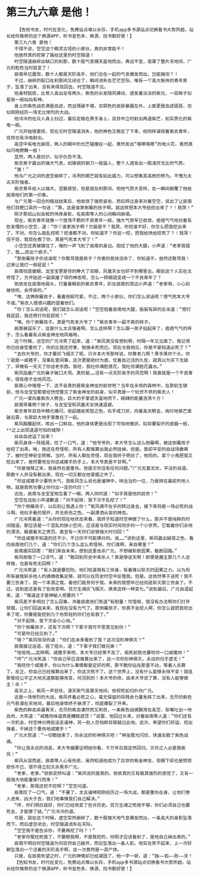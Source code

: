 # 第三九六章 是他！
        【告知书友，时代在变化，免费站点难以长存，手机app多书源站点切换看书大势所趋，站长给你推荐的这个换源APP，听书音色多、换源、找书都好使！】
       第三九六章 是他！
       不得不说，空空这个精灵古怪的小家伙，真的非常能干！
       他居然真的挖穿了路经这里的时空隧道！
       时空隧道崩碎出缺口的刹那，数十股气息铺天盖地而出，弗远不至，笼罩了整片天地间，广元的脸色当时就变了！
       辰南早已震惊，数十人都是天阶高手，他们合在一起的气息爆发而出，岂能揣测？！
       不过，崩碎的裂口在刹那间又闭合了，瞬间消失在茫茫空际。唯有一个高大魁伟的青年男子，坠落了出来，没有来得及回去，时空隧道不见。
       他身材挺拔，比常人高出足有两头，紫色的长发随风拂动，透发着淡淡的紫光，一双眸子似星辰一般灿灿有神。
       身上的紫色战衣满是血迹，而且残破不堪，古铜色的皮肤暴露在外，上面更是血迹斑斑，仿似刚刚经历一场无比惨烈的大战。
       他冷冷的在众人身上扫过，最后定格在黑手身上，双目中立时射出两道紫芒，如实质化的紫电一般。
       广元开始很震惊，现在见时空隧道消失，他的神色又稳定了下来，他同样凝视着紫衣青年，双目也有冷电射出。
       高空中有电光崩现，两人的眼中的光芒碰撞在一起，竟然发出“喀嚓喀嚓”的电火花，竟然真似闪电劈舞一般！
       显然，两人是旧识，似乎仇怨不浅。
       紫衣男子露出的强大气息，如锋锐的钢刀一般逼人，整个人透发出一股凌厉无比的气势。
       “轰！”
       他与广元之间的虚空崩碎了，冷冽的眼芒就有如此威力，可以想象其高绝的修为。不愧为太古天阶强者。
       紫衣青年给人以强大、坚毅感觉，但是就在刹那间，他地气质大变样，在一瞬间颠覆了他给辰南他们的第一印象。
       与广元第一回合的暗战结束后，他收敛了强势姿态，而后转过身来对着空空，说出了让辰南他们目瞪口呆的一句话：“靠，这是谁家倒霉的孩子啊。就这样把本大爷给挖出来了？！我哭！”
       刚才那如山似岳般的伟岸身影，在辰南等人的心间瞬间崩塌。
       现在，紫衣青年就像一个放荡不羁的不良青年一般，强大气势早已收敛，痞痞气气地对着有些发懵的小空空，道：“你丫谁家孩子啊？欠扁是不？我哭，你挖谁不好，你怎么把我挖出来了。不对。你怎么能乱挖呢？挖谁都不对。你知道不？你这一挖，把我给快给挖死了？！我哭！信不信，我现在煮了你，真是气死本大爷了！”
       小空空还真被镇住了，嗖的一声飞到了辰南的身边。抱住了他的大腿，小声道：“老爹我错了，我……挖出个疯子。”
       “那倒霉孩子你说谁呢？你敢骂我是疯子？你害的我快没命了，你知道不。居然还敢骂我！过来让我打一顿屁屁！”
       辰南彻底傻眼，龙宝宝更是惊的睁大了双眼，凤凰天女也好不到哪里去，眼前这个人实在太奇怪了。方开始还一副英雄了得的神态呢，怎么一转眼就变成一个不良青年了？
       依依坐在辰南地肩头，打量着眼前的紫衣青年，趴在辰南的耳边小声道：“老爹呀，小心别被他咬。会传染的。”
       “嘿，这俩倒霉孩子，看着倒挺可爱。不过，两个小家伙，你们怎么说话呢？想气死本大爷不成。”紫衣人很感兴趣的望着他们。
       “你丫怎么说话呢，我们就怎么说话呢！”空空抱着辰南地大腿，振振有辞的反击道：“想打我屁屁，我还想打你屁屁呢！”
       “嘿。你个倒霉孩子。真是气死本大爷了！”紫衣青年一副不爽的样子。
       辰南被逗乐了，这是什么太古强者啊。怎么这样啊？怎么跟一孩子掐起来了，痞痞气气的样子，怎么看着有点紫金神龙地风格呀。
       这个时候，远空的广元冷笑了起来，道：“紫风真没有想到啊，时隔一年又见面了。我记得你已经身受重伤了，伤的比我还厉害，勉强未死而已。现在与我相见，你是不是知道必死了？”
       “去你大爷的，你才要灰飞烟灭了呢。只许本大爷那样说，你算老几啊？黑手黑你个头，你丫就是一咸猪手，没事乱管闲事，这次更是助纣为虐。仗着自己活的久些，就真以为天下无敌了，早晚有一天灭了你这老东西。我呸，我吐你满脸莲花，我吐你满脸花露水。”
       紫风指着广元的鼻子破口大骂。真的是……没有一点天阶高手的风范啊！简直就是一个不良青年，很有痞子龙地风范。
       辰南心中咯噔一下，这不会真的是紫金神龙的前世吧？当年在永恒的森林中，在那前生镜前，他与龙宝宝都曾经恍惚瞥见了紫金神龙的前身，似乎真是一个玩世不恭的紫衣人！
       广元一掌向着紫衣人劈去，巨大的手掌遮天盖地而下，磅礴的能量浩荡十方！
       辰南带着两个孩子，与龙宝宝和凤凰天女快速退避。
       紫衣青年双目中精光爆闪，收起嬉皮笑脸之色，右手成刀状，向着高天劈去，绚烂地紫芒直破云霄，与那巨大地手掌轰在了一起。
       紫风胸腹起伏，咳出一口鲜血，他的身体更是出现了可怕地徵状，如将要裂开的瓷器一般，**之上出现道道可怕的缝隙！
       丝丝血迹溢了出来！
       紫风身体一阵摇晃，叹了一口气，道：“他爷爷的，本大爷怎么这么倒霉啊，被这倒霉孩子给挖了出来。唉，我还在奇怪呢，所有人都推算出我必然挂掉。但是。我却平安的自战场撤离了，被时空神安全转移。当时，所有人都在奇怪，现在我终于明白了，他妈的，某个小鬼把我又挖出来了。居然要死在你这咸猪手的手上，本大爷真是不甘啊。”
       “你是强弩之末，我虽然也是重伤。但是灭你没有任何问题。”广元无喜无忧，平淡的说道。那数十人并没有都出来，现在一切又都在他掌握之中了。
       “你这咸猪手少要吹大气，我紫风怎么说也是诸神中，响当当的一位，乃是排在最前列地人物，就是我死也要让你付出一定的代价！”
       远处，辰南与龙宝宝相互看了一眼。两人同时道：“似乎真是他的前世！”
       空空在远处小声道歉道：“对不起呀，我下次不乱挖了！”
       “你个倒霉孩子，以后别让我遇上你！”紫风满不在乎的转过身去，接下来将是一场必死的战斗啊。他似乎看的很开，并无悲伤之色。一副潇洒从容的神态。
       广元冷笑着道：“从你的现在地状态来看，我终于知道时空神做了什么，那并不是纯粹的时间隧道。那应该是一个混乱的狭小空间，应该是与现实时间同步的一个小世界。它载着你们永恒的漂流，躲避着天之责罚。直至有一天你们足够强大时归回！”
       “你这咸猪手知道的还不少，不过你不可能猜对的。诶……”说到这里，紫风露出疑惑之色，看向辰南他们几个，道：“你们几个怎么这么奇怪呀，你们谁啊，来自哪里？”
       辰南据实回答：“我们来自未来。想到这里击杀广元，不想被斩断因果，截断回路。”
       紫风倒吸了一口凉气，道：“敢回到历史中来杀人？真是够逆天啊！即便是魔主那几个人这样做，也是有死无回啊！”
       广元冷笑道：“有人就是要犯险，他们知道我有三世身，有着难以斩灭的因果之力。以为将所有被我斩杀地人的魂魄收集足够，就可以在历史时空中反噬我。但是。这依然等于送死！我不要三世身了。就一个本源之我，看他们能奈何于我。未来的我想毕已经彻底斩灭那三世身了。不过。说到底还是有了些改变啊。百万生魂灰飞烟灭，换来这样一种变化。”说到最后，广元自语起来，道：“难道这才是神秘人想要的？”
       紫风差不多明白了怎么回事，冲着辰南他们笑道“有胆量！可惜呀，我没有办法帮你们打开禁锢，让你们回返未来，我现在没有力气了。那倒霉孩子，你真不会挖人啊，你怎么就把我挖出来了呢，你要是能挖到几个伤势轻的你们也有救了。”
       “对不起呀，我下次会小心地。”
       “你个倒霉孩子，还有下次啊？下辈子我可不愿意见到你！”
       “可是你已经见到了。”
       “啥？”紫风惊讶的道：“你们在未来看到了我？这次没形神俱灭？”
       辰南接过话语，摇了摇头，道：“下辈子我们做兄弟！”
       “哇哈哈……这样啊。咸猪手来吧，本大爷已经等不及了，临死前我也要咬你一口咸猪肉！”
       “哼”广元冷笑道：“你自己早应该推算出来了，这一次你形神俱灭，永远的归于虚无！”
       “我呸你个咸猪手，你以为什么事情都是定好的啊，那干脆你站在那里不动，等着人杀算了。反正，你自己已经推算出来了，你这次死不了。这个世界上，没有什么能够永恒不变！就连那曾经公平正大地天道都能够改变，何况别的！本大爷的命，由本大爷说了算，没有人能够做主！杀！”
       高天之上，紫风一声狂吼，漫天紫气笼罩天地间，他视死如归扑向广元。
       这是一场惨烈的大战，紫风怀着必死之心，毫无保留的将残余力量发挥了出来，无尽的紫色元气弥漫在天地间，最后他身体终于崩溃了，彻底爆裂了开来。
       紫色的鲜血染遍青天，无尽的紫血凄然而又刺目，一条紫色战魂飘荡在高空，张嘴吐出一块血肉，大笑道：“咸猪肉味道真是糟糕透顶！”说罢，他回过头来，对着辰南等人道：“你们还有一次机会，时空神分两批送走诸神，另一批人恐怕即将穿越过此地。这次，希望你们好运，挖出强者，干掉这个重伤地咸猪手！”
       广元大怒道：“一切都结束了，你永远的形神俱灭吧！”神圣霞光闪烁，快速击散了紫色战魂。
       “你让我永远的消逝，本大爷偏要证明给你看，千万年后我定然回归，灭你之人必是我紫风！”
       紫风从容而逝，辰南等人心有伤悲，虽然知道他成为了后世的紫金神龙，但眼下却也是愤怒悲伤不已，恨不得立刻灭杀黑手广元。
       “老爹，老爹。”依依突然叫道：“紫风说的是真的，依依真的又有极其强烈的感觉了，又有一股强大地能量穿行而来！”
       “老爹，那我还挖不挖啊？”空空问道。
       辰南叹了一口气，道：“不要了，太古诸神刚刚经历过一场大战，都是重伤在身，让他们卷入进来，凶大于吉，我们地事情我们自己解决。”
       “哼，你们明白就好，你们已经改变了些许历史。百万生魂之死绝不够，你们必须自己也要死去，才能够了结。”广元冷冷的道。
       可是，就在这个时候，虚空突然崩碎了，数十股强大地气息爆发而出，一条高大的身影坠落而下。而后虚空闭合，时空隧道消失在天际。
       “空空我不是告诉你，不要再挖了吗？！”
       “老爹你冤枉死我了，不要瞪我啊，不是我挖的，你刚才应该看到了，是他自己掉出来的。”
       辰南不明白时空隧道为何突然自己破开，而后坠落出一条人影。他实在笑不起来，上一次好赖坠落出一个活着的天阶高手啊，这一次竟然是一具尸体。
       只是，在辰南失望之时，广元的神情却已经凝固了，他一字一顿，道：“独——孤——败——天！
       【告知书友，时代在变化，免费站点难以长存，手机app多书源站点切换看书大势所趋，站长给你推荐的这个换源APP，听书音色多、换源、找书都好使！】